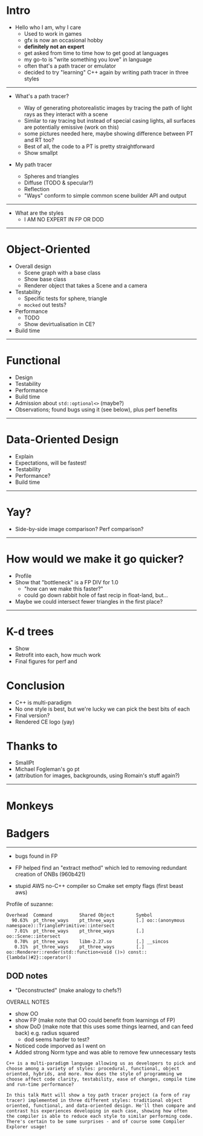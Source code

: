 # Intro

* Hello who I am, why I care
  * Used to work in games
  * gfx is now an occasional hobby
  * **definitely not an expert**
  * get asked from time to time how to get good at languages
  * my go-to is "write something you love" in language
  * often that's a path tracer or emulator
  * decided to try "learning" C++ again by writing path tracer in three styles

---

* What's a path tracer?
  * Way of generating photorealistic images by tracing the path of light rays as they interact with a scene
  * Similar to ray tracing but instead of special casing lights, all surfaces are potentially emissive (work on this)
  * some pictures needed here, maybe showing difference between  PT and RT too?
  * Best of all, the code to a PT is pretty straightforward
  * Show smallpt

* My path tracer
  * Spheres and triangles
  * Diffuse (TODO & specular?)
  * Reflection
  * "Ways" conform to simple common scene builder API and output

---

* What are the styles
  * I AM NO EXPERT IN FP OR DOD

---

# Object-Oriented
* Overall design
  * Scene graph with a base class
  * Show base class
  * Renderer object that takes a Scene and a camera
* Testability
  * Specific tests for sphere, triangle
  * `mocked` out tests?
* Performance
  * TODO
  * Show devirtualisation in CE?
* Build time

---

# Functional
* Design
* Testability
* Performance
* Build time
* Admission about `std::optional<>` (maybe?)
* Observations; found bugs using it (see below), plus perf benefits
---

# Data-Oriented Design
* Explain
* Expectations, will be fastest!
* Testability
* Performance?
* Build time

---

# Yay?
* Side-by-side image comparison? Perf comparison?

---

# How would we make it go quicker?
* Profile
* Show that "bottleneck" is a FP DIV for 1.0
  * "how can we make this faster?"
  * could go down rabbit hole of fast recip in float-land, but...
* Maybe we could intersect fewer triangles in the first place?

---

# K-d trees
* Show
* Retrofit into each, how much work
* Final figures for perf and 

# Conclusion
* C++ is multi-paradigm
* No one style is best, but we're lucky we can pick the best bits of each
* Final version?
* Rendered CE logo (yay)

# Thanks to
* SmallPt
* Michael Fogleman's go pt
* (attribution for images, backgrounds, using Romain's stuff again?)
---

# Monkeys
# Badgers

---

* bugs found in FP
* FP helped find an "extract method" which led to removing redundant creation of ONBs (960b421)

* stupid AWS no-C++ compiler so Cmake set empty flags (first beast aws)

Profile of suzanne:

```
Overhead  Command          Shared Object        Symbol
  90.63%  pt_three_ways    pt_three_ways        [.] oo::(anonymous namespace)::TrianglePrimitive::intersect
   7.01%  pt_three_ways    pt_three_ways        [.] oo::Scene::intersect
   0.70%  pt_three_ways    libm-2.27.so         [.] __sincos
   0.31%  pt_three_ways    pt_three_ways        [.] oo::Renderer::render(std::function<void ()>) const::{lambda()#2}::operator()
```


## DOD notes

* "Deconstructed" (make analogy to chefs?)


OVERALL NOTES
* show OO
* show FP (make note that OO could benefit from learnings of FP)
* show DoD (make note that this uses some things learned, and can feed back) e.g. radius squared
  * dod seems harder to test?
* Noticed code imporved as I went on
* Added strong Norm type and was able to remove few unnecessary tests

```
C++ is a multi-paradigm language allowing us as developers to pick and choose among a variety of styles: procedural, functional, object oriented, hybrids, and more. How does the style of programming we choose affect code clarity, testability, ease of changes, compile time and run-time performance? 

In this talk Matt will show a toy path tracer project (a form of ray tracer) implemented in three different styles: traditional object oriented, functional, and data-oriented design. He'll then compare and contrast his experiences developing in each case, showing how often the compiler is able to reduce each style to similar performing code. There's certain to be some surprises - and of course some Compiler Explorer usage!
```